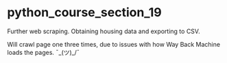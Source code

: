 # python_course_section_19
Further web scraping. Obtaining housing data and exporting to CSV.

Will crawl page one three times, due to issues with how Way Back Machine loads the pages.
¯\_(ツ)_/¯

